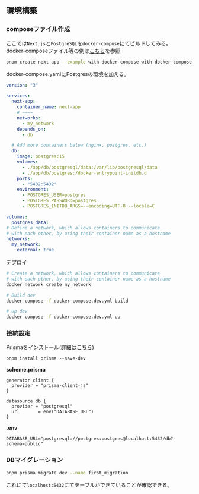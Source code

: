 ## 環境構築

### composeファイル作成
ここでは`Next.js`と`PostgreSQL`を`docker-compose`にてビルドしてみる。  
docker-composeファイル等の例は[こちら](https://github.com/vercel/next.js/tree/canary/examples/with-docker-compose#how-to-use)を参照
```sh
pnpm create next-app --example with-docker-compose with-docker-compose-app
```

docker-compose.yamlにPostgresの環境を加える。
```yaml
version: "3"

services:
  next-app:
    container_name: next-app
    # ~~~~
    networks:
      - my_network
    depends_on:
      - db

  # Add more containers below (nginx, postgres, etc.)
  db:
    image: postgres:15
    volumes:
      - ./app/db/postgresql/data:/var/lib/postgresql/data
      - ./app/db/postgres:/docker-entrypoint-initdb.d
    ports:
      - "5432:5432"
    environment:
      - POSTGRES_USER=postgres
      - POSTGRES_PASSWORD=postgres
      - POSTGRES_INITDB_ARGS=--encoding=UTF-8 --locale=C

volumes:
  postgres_data:
# Define a network, which allows containers to communicate
# with each other, by using their container name as a hostname
networks:
  my_network:
    external: true
```

デプロイ
```sh
# Create a network, which allows containers to communicate
# with each other, by using their container name as a hostname
docker network create my_network

# Build dev
docker compose -f docker-compose.dev.yml build

# Up dev
docker compose -f docker-compose.dev.yml up
```

### 接続設定

Prismaをインストール([詳細はこちら](/my-skill/JS/prisma/pr-01/))
```
pnpm install prisma --save-dev
```

**scheme.prisma**
```
generator client {
  provider = "prisma-client-js"
}

datasource db {
  provider = "postgresql"
  url       = env("DATABASE_URL")
}
```

**.env**
```env
DATABASE_URL="postgresql://postgres:postgres@localhost:5432/db?schema=public"
```

### DBマイグレーション

```sh
pnpm prisma migrate dev --name first_migration
```

これにて`localhost:5432`にてテーブルができていることが確認できる。